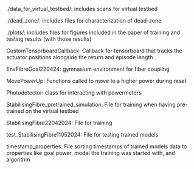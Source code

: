 ./data_for_virtual_testbed/: includes scans for virtual testbed

./dead_zone/: includes files for characterization of dead-zone 

./plots/: includes files for figures included in the paper of training and testing results (with those results)

CustomTensorboardCallback: Callback for tensorboard that tracks the actuator positions alongside the return and episode length

EnvFibreGoal220424: gymnasium environment for fiber coupling

MovePowerUp: Functions called to move to a higher power during reset

Photodetector: class for interacting with powermeters

StabilisingFibre_pretrained_simulation: File for training when having pre-trained on the virtual testbed

StabilisingFibre22042024: File for training

test_StabilisingFibre11052024: File for testing trained models

timestamp_properties: File sorting timestamps of trained models data to properties like goal power, model the training was started with, and algorithm
